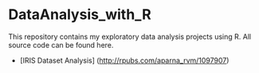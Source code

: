# DataAnalysis_with_R
This repository contains my exploratory data analysis projects using R. All source code can be found here.

- [IRIS Dataset Analysis] (http://rpubs.com/aparna_rvm/1097907)
